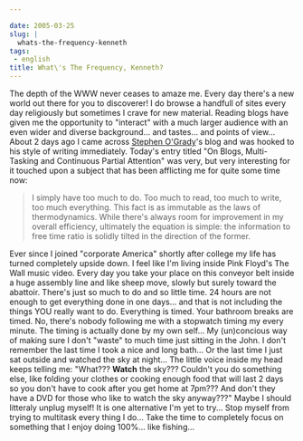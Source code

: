 ```yaml
---

date: 2005-03-25
slug: |
  whats-the-frequency-kenneth
tags:
 - english
title: What\'s The Frequency, Kenneth?
---
```


The depth of the WWW never ceases to amaze me. Every day there's a new
world out there for you to discoverer! I do browse a handfull of sites
every day religiously but sometimes I crave for new material. Reading
blogs have given me the opportunity to "interact" with a much larger
audience with an even wider and diverse background... and tastes... and
points of view... About 2 days ago I came across [Stephen
O'Grady](http://www.redmonk.com/sogrady/)\'s blog and was hooked to his
style of writing immediately. Today\'s entry titled "On Blogs,
Multi-Tasking and Continuous Partial Attention" was very, but very
interesting for it touched upon a subject that has been afflicting me
for quite some time now:

> I simply have too much to do. Too much to read, too much to write, too
> much everything. This fact is as immutable as the laws of
> thermodynamics. While there's always room for improvement in my
> overall efficiency, ultimately the equation is simple: the information
> to free time ratio is solidly tilted in the direction of the former.

Ever since I joined "corporate America" shortly after college my life
has turned completely upside down. I feel like I'm living inside Pink
Floyd's The Wall music video. Every day you take your place on this
conveyor belt inside a huge assembly line and like sheep move, slowly
but surely toward the abattoir. There's just so much to do and so little
time. 24 hours are not enough to get everything done in one days... and
that is not including the things YOU really want to do. Everything is
timed. Your bathroom breaks are timed. No, there's nobody following me
with a stopwatch timing my every minute. The timing is actually done by
my own self... My (un)concious way of making sure I don't "waste" to
much time just sitting in the John. I don't remember the last time I
took a nice and long bath... Or the last time I just sat outside and
watched the sky at night... The little voice inside my head keeps
telling me: "What??? **Watch** the sky??? Couldn't you do something
else, like folding your clothes or cooking enough food that will last 2
days so you don't have to cook after you get home at 7pm??? And don't
they have a DVD for those who like to watch the sky anyway???" Maybe I
should litteraly unplug myself! It is one alternative I'm yet to try...
Stop myself from trying to multitask every thing I do... Take the time
to completely focus on something that I enjoy doing 100%... like
fishing...
